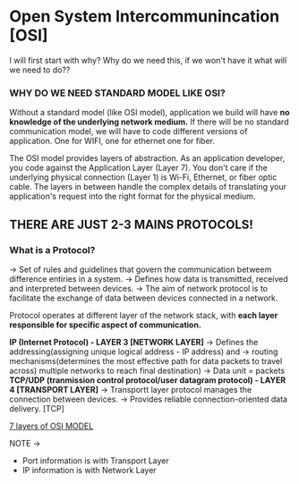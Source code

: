 # Open System Intercommunincation [OSI]
I will first start with why? Why do we need this, if we won't have it what will we need to do??

### WHY DO WE NEED STANDARD MODEL LIKE OSI?
Without a standard model (like OSI model), application we build will have **no knowledge of the underlying network medium.** If there will be no standard communication model, we will have to code different versions of application. One for WIFI, one for ethernet one for fiber.

The OSI model provides layers of abstraction. As an application developer, you code against the Application Layer (Layer 7). You don't care if the underlying physical connection (Layer 1) is Wi-Fi, Ethernet, or fiber optic cable. The layers in between handle the complex details of translating your application's request into the right format for the physical medium. 

## THERE ARE JUST 2-3 MAINS PROTOCOLS!

### What is a Protocol?
-> Set of rules and guidelines that govern the communication betweem difference entiries in a system.
-> Defines how data is transmitted, received and interpreted between devices.
-> The aim of network protocol is to facilitate the exchange of data between devices connected in a network.

Protocol operates at different layer of the network stack, with **each layer responsible for specific aspect of communication.**

**IP (Internet Protocol) - LAYER 3 [NETWORK LAYER]**
-> Defines the addressing(assigning unique logical address - IP address) and 
-> routing mechanisms(determines the most effective path for data packets to travel across) multiple networks to reach final destination)
-> Data unit = packets
**TCP/UDP (tranmission control protocol/user datagram protocol) - LAYER 4 [TRANSPORT LAYER]**
-> Transportt layer protocol manages the connection between devices.
-> Provides reliable connection-oriented data delivery. [TCP]


[7 layers of OSI MODEL](https://www.linkedin.com/feed/update/urn:li:activity:7363433963266166786/)

NOTE ->
- Port information is with  Transport Layer
- IP information is with Network Layer
